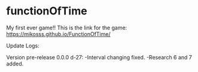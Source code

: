 # functionOfTime
My first ever game!!
This is the link for the game: https://mikosss.github.io/FunctionOfTime/

Update Logs:

  Version pre-release 0.0.0 d-27:
    -Interval changing fixed.
    -Research 6 and 7 added.
